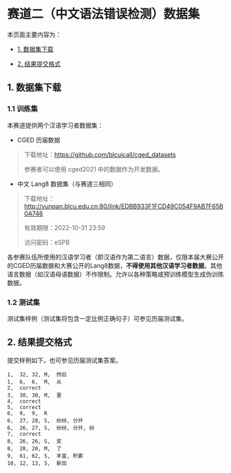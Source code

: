 # 赛道二（中文语法错误检测）数据集

本页面主要内容为：

- [1. 数据集下载](#1-数据集下载)

- [2. 结果提交格式](#2-结果提交格式)

## 1. 数据集下载

### 1.1 训练集

本赛道提供两个汉语学习者数据集：

- CGED 历届数据

> 下载地址：https://github.com/blcuicall/cged_datasets
>
> 参赛者可以使用 cged2021 中的数据作为开发数据。

- 中文 Lang8 数据集（与赛道三相同）

> 下载地址：http://yunpan.blcu.edu.cn:80/link/EDBB933F1FCD49C054F9AB7F65B0A746
>
> 有效期限：2022-10-31 23:59
>
> 访问密码：eSPB

各参赛队伍所使用的汉语学习者（即汉语作为第二语言）数据，仅限本届大赛公开的CGED历届数据和大赛公开的Lang8数据，**不得使用其他汉语学习者数据**。其他语言数据（如汉语母语数据）不作限制。允许以各种策略或预训练模型生成伪训练数据。

### 1.2 测试集

测试集样例（测试集将包含一定比例正确句子）可参见历届测试集。

## 2. 结果提交格式

提交样例如下，也可参见历届测试集答案。

```
1,	32,	32,	M,	然后
1,	6,	6,	M,	从
2,	correct
3,	30,	30,	M,	里
4,	correct
5,	correct
6,	9,	9,	R
6,	27,	28,	S,	纷纷, 分开
6,	26,	27,	S,	纷纷, 分开, 纷
7,	correct
8,	26,	26,	S,	奖
8,	20,	20,	M,	了
9,	61,	62,	S,	丰富, 积累
10,	12,	13,	S,	新加
```

